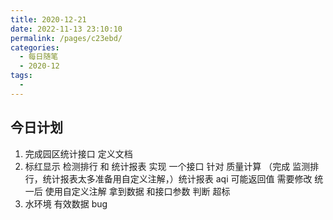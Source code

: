```yaml
---
title: 2020-12-21
date: 2022-11-13 23:10:10
permalink: /pages/c23ebd/
categories:
  - 每日随笔
  - 2020-12
tags:
  - 
---
```

## 今日计划  

1.  完成园区统计接口 定义文档
2. 标红显示 检测排行 和 统计报表 实现 一个接口 针对 质量计算 （完成 监测排行，统计报表太多准备用自定义注解，）统计报表 aqi 可能返回值 需要修改 统一后 使用自定义注解 拿到数据 和接口参数 判断 超标
3. 水环境 有效数据 bug









